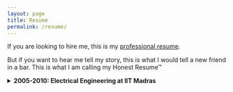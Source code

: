 ```yaml
---
layout: page
title: Resume
permalink: /resume/
---
```


If you are looking to hire me, this is my [professional resume](/assets/Anvesh.Kollu.Reddi.Gari.Resume.Apr20.pdf).

But if you want to hear me tell my story, this is what I would tell a new friend in a bar. This is what I am calling my Honest Resume™

<details><summary><b>2005-2010: Electrical Engineering at IIT Madras</b></summary>

<p>
Purely owing to my skill in arithmetic, I got into IIT Madras, (which is a prestigious engineering school in India), specifically the dual degree program in Electrical Engineering where you complete both Bachelors and Masters degrees in 5 years.

Once in, I realized that beating the competition and getting into an IIT was my only goal until that point and I hadn't really thought about why I even wanted to be an engineer. And the new-found freedom which college offers was too hard to resist. And so basically skimmed through my five years, not coming close to flunking and nowhere near excellence. 
</p>


</details>
